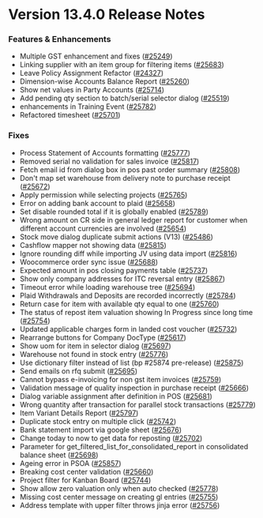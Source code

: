 # Version 13.4.0 Release Notes

### Features & Enhancements

- Multiple GST enhancement and fixes ([#25249](https://github.com/frappe/psmnext/pull/25249))
- Linking supplier with an item group for filtering items ([#25683](https://github.com/frappe/psmnext/pull/25683))
- Leave Policy Assignment Refactor ([#24327](https://github.com/frappe/psmnext/pull/24327))
- Dimension-wise Accounts Balance Report ([#25260](https://github.com/frappe/psmnext/pull/25260))
- Show net values in Party Accounts ([#25714](https://github.com/frappe/psmnext/pull/25714))
- Add pending qty section to batch/serial selector dialog ([#25519](https://github.com/frappe/psmnext/pull/25519))
- enhancements in Training Event ([#25782](https://github.com/frappe/psmnext/pull/25782))
- Refactored timesheet ([#25701](https://github.com/frappe/psmnext/pull/25701))

### Fixes

- Process Statement of Accounts formatting ([#25777](https://github.com/frappe/psmnext/pull/25777))
- Removed serial no validation for sales invoice ([#25817](https://github.com/frappe/psmnext/pull/25817))
- Fetch email id from dialog box in pos past order summary ([#25808](https://github.com/frappe/psmnext/pull/25808))
- Don't map set warehouse from delivery note to purchase receipt ([#25672](https://github.com/frappe/psmnext/pull/25672))
- Apply permission while selecting projects ([#25765](https://github.com/frappe/psmnext/pull/25765))
- Error on adding bank account to plaid ([#25658](https://github.com/frappe/psmnext/pull/25658))
- Set disable rounded total if it is globally enabled ([#25789](https://github.com/frappe/psmnext/pull/25789))
- Wrong amount on CR side in general ledger report for customer when different account currencies are involved ([#25654](https://github.com/frappe/psmnext/pull/25654))
- Stock move dialog duplicate submit actions (V13) ([#25486](https://github.com/frappe/psmnext/pull/25486))
- Cashflow mapper not showing data ([#25815](https://github.com/frappe/psmnext/pull/25815))
- Ignore rounding diff while importing JV using data import ([#25816](https://github.com/frappe/psmnext/pull/25816))
- Woocommerce order sync issue ([#25688](https://github.com/frappe/psmnext/pull/25688))
- Expected amount in pos closing payments table ([#25737](https://github.com/frappe/psmnext/pull/25737))
- Show only company addresses for ITC reversal entry ([#25867](https://github.com/frappe/psmnext/pull/25867))
- Timeout error while loading warehouse tree ([#25694](https://github.com/frappe/psmnext/pull/25694))
- Plaid Withdrawals and Deposits are recorded incorrectly ([#25784](https://github.com/frappe/psmnext/pull/25784))
- Return case for item with available qty equal to one ([#25760](https://github.com/frappe/psmnext/pull/25760))
- The status of repost item valuation showing In Progress since long time ([#25754](https://github.com/frappe/psmnext/pull/25754))
- Updated applicable charges form in landed cost voucher ([#25732](https://github.com/frappe/psmnext/pull/25732))
- Rearrange buttons for Company DocType ([#25617](https://github.com/frappe/psmnext/pull/25617))
- Show uom for item in selector dialog ([#25697](https://github.com/frappe/psmnext/pull/25697))
- Warehouse not found in stock entry ([#25776](https://github.com/frappe/psmnext/pull/25776))
- Use dictionary filter instead of list (bp #25874 pre-release) ([#25875](https://github.com/frappe/psmnext/pull/25875))
- Send emails on rfq submit ([#25695](https://github.com/frappe/psmnext/pull/25695))
- Cannot bypass e-invoicing for non gst item invoices ([#25759](https://github.com/frappe/psmnext/pull/25759))
- Validation message of quality inspection in purchase receipt ([#25666](https://github.com/frappe/psmnext/pull/25666))
- Dialog variable assignment after definition in POS ([#25681](https://github.com/frappe/psmnext/pull/25681))
- Wrong quantity after transaction for parallel stock transactions ([#25779](https://github.com/frappe/psmnext/pull/25779))
- Item Variant Details Report ([#25797](https://github.com/frappe/psmnext/pull/25797))
- Duplicate stock entry on multiple click ([#25742](https://github.com/frappe/psmnext/pull/25742))
- Bank statement import via google sheet ([#25676](https://github.com/frappe/psmnext/pull/25676))
- Change today to now to get data for reposting ([#25702](https://github.com/frappe/psmnext/pull/25702))
- Parameter for get_filtered_list_for_consolidated_report in consolidated balance sheet ([#25698](https://github.com/frappe/psmnext/pull/25698))
- Ageing error in PSOA ([#25857](https://github.com/frappe/psmnext/pull/25857))
- Breaking cost center validation ([#25660](https://github.com/frappe/psmnext/pull/25660))
- Project filter for Kanban Board ([#25744](https://github.com/frappe/psmnext/pull/25744))
- Show allow zero valuation only when auto checked ([#25778](https://github.com/frappe/psmnext/pull/25778))
- Missing cost center message on creating gl entries ([#25755](https://github.com/frappe/psmnext/pull/25755))
- Address template with upper filter throws jinja error ([#25756](https://github.com/frappe/psmnext/pull/25756))
